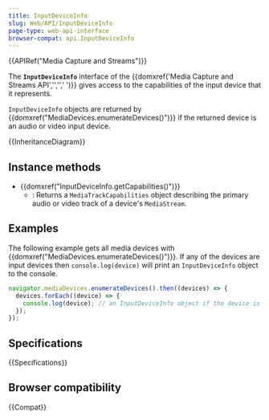 ```yaml
---
title: InputDeviceInfo
slug: Web/API/InputDeviceInfo
page-type: web-api-interface
browser-compat: api.InputDeviceInfo
---
```


{{APIRef("Media Capture and Streams")}}

The **`InputDeviceInfo`** interface of the {{domxref('Media Capture and Streams API','','',' ')}} gives access to the capabilities of the input device that it represents.

`InputDeviceInfo` objects are returned by {{domxref("MediaDevices.enumerateDevices()")}} if the returned device is an audio or video input device.

{{InheritanceDiagram}}

## Instance methods

- {{domxref("InputDeviceInfo.getCapabilities()")}}
  - : Returns a `MediaTrackCapabilities` object describing the primary audio or video track of a device's `MediaStream`.

## Examples

The following example gets all media devices with {{domxref("MediaDevices.enumerateDevices()")}}. If any of the devices are input devices then `console.log(device)` will print an `InputDeviceInfo` object to the console.

```js
navigator.mediaDevices.enumerateDevices().then((devices) => {
  devices.forEach((device) => {
    console.log(device); // an InputDeviceInfo object if the device is an input device, otherwise a MediaDeviceInfo object.
  });
});
```

## Specifications

{{Specifications}}

## Browser compatibility

{{Compat}}
